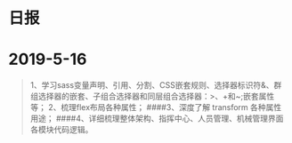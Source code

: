 # 日报

# 2019-5-16
 >1、学习sass变量声明、引用、分割、CSS嵌套规则、选择器标识符&、群组选择器的嵌套、子组合选择器和同层组合选择器：>、+和~;嵌套属性等；
 >2、梳理flex布局各种属性；
 ####3、深度了解 transform 各种属性用途；
 ####4、详细梳理整体架构、指挥中心、人员管理、机械管理界面各模块代码逻辑。

